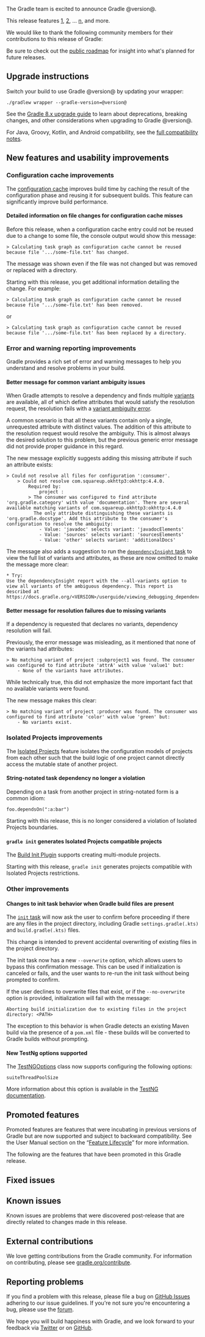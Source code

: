The Gradle team is excited to announce Gradle @version@.

This release features [1](), [2](), ... [n](), and more.

<!--
Include only their name, impactful features should be called out separately below.
 [Some person](https://github.com/some-person)

 THIS LIST SHOULD BE ALPHABETIZED BY [PERSON NAME] - the docs:updateContributorsInReleaseNotes task will enforce this ordering, which is case-insensitive.
-->

We would like to thank the following community members for their contributions to this release of Gradle:

Be sure to check out the [public roadmap](https://blog.gradle.org/roadmap-announcement) for insight into what's planned for future releases.

## Upgrade instructions

Switch your build to use Gradle @version@ by updating your wrapper:

`./gradlew wrapper --gradle-version=@version@`

See the [Gradle 8.x upgrade guide](userguide/upgrading_version_8.html#changes_@baseVersion@) to learn about deprecations, breaking changes, and other considerations when upgrading to Gradle @version@.

For Java, Groovy, Kotlin, and Android compatibility, see the [full compatibility notes](userguide/compatibility.html).

## New features and usability improvements

<a name="config-cache"></a>
### Configuration cache improvements

The [configuration cache](userguide/configuration_cache.html) improves build time by caching the result of the configuration phase and reusing it for subsequent builds.
This feature can significantly improve build performance.

#### Detailed information on file changes for configuration cache misses

Before this release, when a configuration cache entry could not be reused due to a change to some file, the console output would show this message:

```
> Calculating task graph as configuration cache cannot be reused because file '.../some-file.txt' has changed.
```

The message was shown even if the file was not changed but was removed or replaced with a directory.

Starting with this release, you get additional information detailing the change.
For example:

```
> Calculating task graph as configuration cache cannot be reused because file '.../some-file.txt' has been removed.
```

or

```
> Calculating task graph as configuration cache cannot be reused because file '.../some-file.txt' has been replaced by a directory.
```

<a name="error-warning"></a>
### Error and warning reporting improvements

Gradle provides a rich set of error and warning messages to help you understand and resolve problems in your build.

#### Better message for common variant ambiguity issues

When Gradle attempts to resolve a dependency and finds multiple [variants](userguide/dependency_management_terminology.html#sub:terminology_variant) are available, all of which define attributes that would satisfy the resolution request, the resolution fails with a [variant ambiguity error](userguide/variant_model.html#sub:variant-ambiguity).

A common scenario is that all these variants contain only a single, unrequested attribute with distinct values.
The addition of this attribute to the resolution request would resolve the ambiguity.
This is almost always the desired solution to this problem, but the previous generic error message did not provide proper guidance in this regard.

The new message explicitly suggests adding this missing attribute if such an attribute exists:

```
> Could not resolve all files for configuration ':consumer'.
    > Could not resolve com.squareup.okhttp3:okhttp:4.4.0.
        Required by:
            project :
        > The consumer was configured to find attribute 'org.gradle.category' with value 'documentation'. There are several available matching variants of com.squareup.okhttp3:okhttp:4.4.0
          The only attribute distinguishing these variants is 'org.gradle.docstype'. Add this attribute to the consumer's configuration to resolve the ambiguity:
            - Value: 'javadoc' selects variant: 'javadocElements'
            - Value: 'sources' selects variant: 'sourcesElements'
            - Value: 'other' selects variant: 'additionalDocs'
```

The message also adds a suggestion to run the [`dependencyInsight` task](userguide/command_line_interface.html#sec:listing_project_dependencies) to view the full list of variants and attributes, as these are now omitted to make the message more clear:

```
* Try:
Use the dependencyInsight report with the --all-variants option to view all variants of the ambiguous dependency. This report is described at https://docs.gradle.org/<VERSION>/userguide/viewing_debugging_dependencies.html#sec:identifying_reason_dependency_selection.
```

#### Better message for resolution failures due to missing variants

If a dependency is requested that declares no variants, dependency resolution will fail.

Previously, the error message was misleading, as it mentioned that none of the variants had attributes:

```
> No matching variant of project :subproject1 was found. The consumer was configured to find attribute 'attrA' with value 'value1' but:
    - None of the variants have attributes.
```

While technically true, this did not emphasize the more important fact that no available variants were found.

The new message makes this clear:

```
> No matching variant of project :producer was found. The consumer was configured to find attribute 'color' with value 'green' but:
    - No variants exist.
```

### Isolated Projects improvements

The [Isolated Projects](userguide/isolated_projects.html) feature isolates the configuration models of projects from each other such that the build logic of one project cannot directly access the mutable state of another project.

#### String-notated task dependency no longer a violation

Depending on a task from another project in string-notated form is a common idiom:

```
foo.dependsOn(":a:bar")
```

Starting with this release, this is no longer considered a violation of Isolated Projects boundaries.

#### `gradle init` generates Isolated Projects compatible projects

The [Build Init Plugin](userguide/build_init_plugin.html) supports creating multi-module projects.

Starting with this release, `gradle init` generates projects compatible with Isolated Projects restrictions.

### Other improvements

#### Changes to init task behavior when Gradle build files are present

The [`init` task](userguide/build_init_plugin.html) will now ask the user to confirm before proceeding if there are any files in the project directory, including Gradle `settings.gradle(.kts)` and `build.gradle(.kts)` files.

This change is intended to prevent accidental overwriting of existing files in the project directory.

The init task now has a new `--overwrite` option, which allows users to bypass this confirmation message.
This can be used if initialization is canceled or fails, and the user wants to re-run the init task without being prompted to confirm.

If the user declines to overwrite files that exist, or if the `--no-overwrite` option is provided, initialization will fail with the message:

```Aborting build initialization due to existing files in the project directory: <PATH>```

The exception to this behavior is when Gradle detects an existing Maven build via the presence of a `pom.xml` file - these builds will be converted to Gradle builds without prompting.

#### New TestNg options supported

The [TestNGOptions](javadoc/org/gradle/api/tasks/testing/testng/TestNGOptions.html) class now supports configuring the following options:

`suiteThreadPoolSize`

More information about this option is available in the [TestNG documentation](https://testng.org/#_command_line_parameters).

## Promoted features

Promoted features are features that were incubating in previous versions of Gradle but are now supported and subject to backward compatibility.
See the User Manual section on the “[Feature Lifecycle](userguide/feature_lifecycle.html)” for more information.

The following are the features that have been promoted in this Gradle release.

<!--
### Example promoted
-->

## Fixed issues

<!--
This section will be populated automatically
-->

## Known issues

Known issues are problems that were discovered post-release that are directly related to changes made in this release.

<!--
This section will be populated automatically
-->

## External contributions

We love getting contributions from the Gradle community. For information on contributing, please see [gradle.org/contribute](https://gradle.org/contribute).

## Reporting problems

If you find a problem with this release, please file a bug on [GitHub Issues](https://github.com/gradle/gradle/issues) adhering to our issue guidelines.
If you're not sure you're encountering a bug, please use the [forum](https://discuss.gradle.org/c/help-discuss).

We hope you will build happiness with Gradle, and we look forward to your feedback via [Twitter](https://twitter.com/gradle) or on [GitHub](https://github.com/gradle).
